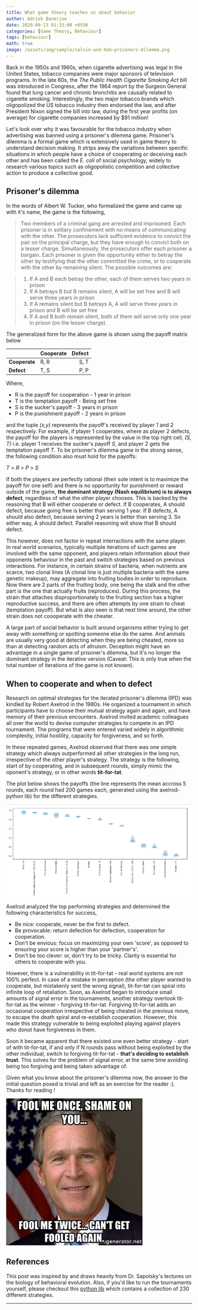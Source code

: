```yaml
---
title: What game theory teaches us about behavior
author: Adrish Banerjee
date: 2020-09-13 01:33:00 +0530
categories: [Game Theory, Behaviour]
tags: [behaviour]
math: true
image: /assets/img/sample/calvin-and-hob-prisoners-dilemma.png
---
```


Back in the 1950s and 1960s, when cigarette advertising was legal in the United States, tobacco companies were major sponsors of television programs. In the late 60s, the _The Public Health Cigarette Smoking Act_ bill was introduced in Congress, after the 1964 report by the Surgeon General found that lung cancer and chronic bronchitis are causally related to cigarette smoking. Interestingly, the two major tobacco brands which oligopolized the US tobacco industry then endorsed the law, and after President Nixon signed  the bill into law, during the first year profits (on average) for cigarette companies increased by $91 million!

Let's look over why it was favourable for the tobacco industry when advertising was banned using a prisoner's dilemma game. Prisoner's dilemma is a formal game which is extensively used in game theory to understand decision making. It strips away the variations between specific situations in which people have a choice of cooperating or deceiving each other and has been called the *E. coli* of social psychology,  widely to research various topics such as oligopolistic competition and collective action to produce a collective good.


## Prisoner's dilemma

In the words of Albert W. Tucker, who formalized the game and came up with it's name, the game is the following,

>Two members of a criminal gang are arrested and imprisoned. Each prisoner is in solitary confinement with no means of communicating with the other. The prosecutors lack sufficient evidence to convict the pair on the principal charge, but they have enough to convict both on a lesser charge. Simultaneously, the prosecutors offer each prisoner a bargain. Each prisoner is given the opportunity either to betray the other by testifying that the other committed the crime, or to cooperate with the other by remaining silent. The possible outcomes are:

>1. If A and B each betray the other, each of them serves two years in prison
>2. If A betrays B but B remains silent, A will be set free and B will serve three years in prison
>3. If A remains silent but B betrays A, A will serve three years in prison and B will be set free
>4. If A and B both remain silent, both of them will serve only one year in prison (on the lesser charge).

The generalized form for the above game is shown using the payoff matrix below

  |           | Cooperate | Defect    |
  |:----------|:----------|----------:|
  | **Cooperate** |    R, R   |   S, T     |
  | **Defect**    |    T, S 	|   P, P     |


Where,

- R is the payoff for cooperation - 1 year in prison
- T is the temptation payoff - Being set free
- S is the sucker's payoff - 3 years in prison
- P is the punishment payoff - 2 years in prison

and the tuple _(x,y)_ represents the payoff's received by player 1 and 2 respectively. For example, if player 1 cooperates, where as player 2 defects, the payoff for the players is represented by the value in the top right cell, _(S, T)_ i.e. player 1 receives the sucker's payoff _S_, and player 2 gets the temptation payoff _T_. To be prisoner's dilemma game in the strong sense, the following condition also must hold for the payoffs:


_T_ > _R_ > _P_ > _S_


If both the players are perfectly rational (their sole intent is to maximize the payoff for one self) and there is no opportunity for punishment or reward outside of the game, **the dominant strategy (Nash equilibrium) is to always defect**, regardless of what the other player chooses. This is backed by the reasoning that  B will either cooperate or defect. If B cooperates, A should defect, because going free is better than serving 1 year. If B defects, A should also defect, because serving 2 years is better than serving 3. So either way, A should defect. Parallel reasoning will show that B should defect.

This however, does not factor in repeat interractions with the same player. In real world scenarios, typically multiple iterations of such games are involved with the same opponent, and players retain information about their opponents behaviour in the past and switch strategies based on previous interactions. For instance, in certain strains of bacteria, when nutrients are scarce, two clonal lines (A clonal line is just multiple bacteria with the same genetic makeup), may aggregate into fruiting bodies in order to reproduce. Now there are 2 parts of the fruiting body, one being the stalk and the other part is the one that actually fruits (reproduces). During this process, the strain that attaches disproportionately to the fruiting section has a higher reproductive success, and there are often attempts by one strain to cheat (temptation payoff). But what is also seen is that next time around, the other strain does not coooperate with the cheater.

A large part of social behavior is built around organisms either trying to get away with something or spotting someone else do the same. And animals are usually very good at detecting when they are being cheated, more so than at detecting random acts of altruism. Deception might have an advantage in a single game of prisoner's dilemma, but it's no longer the dominant strategy in the iterative version (Caveat: This is only true when the total number of iterations of the game is not known).

## When to cooperate and when to defect

Research on optimal strategies for the iterated prisoner's dilemma (IPD) was kindled by Robert Axelrod in the 1980s. He organized a tournament in which participants have to choose their mutual strategy again and again, and have memory of their previous encounters. Axelrod invited academic colleagues all over the world to devise computer strategies to compete in an IPD tournament. The programs that were entered varied widely in algorithmic complexity, initial hostility, capacity for forgiveness, and so forth.

In these repeated games, Axelrod observed that there was one simple strategy which always outperformed all other strategies in the long run, irrespective of the other player's strategy. The strategy is the following, start of by cooperating, and in subsequent rounds, simply mimic the oponent's strategy, or in other words **tit-for-tat**.

The plot below shows the payoffs (the line represents the mean accross 5 rounds, each round had 200 games each, generated using the axelrod-python lib) for the different strategies.

<img src="/assets/img/sample/axl-tournament-results.png"/>

Axelrod analyzed the top performing strategies and determined the following characteristics for success,

- Be nice: cooperate, never be the first to defect.
- Be provocable: return defection for defection, cooperation for cooperation.
- Don't be envious: focus on maximizing your own 'score', as opposed to ensuring your score is higher than your 'partner's'.
- Don't be too clever: or, don't try to be tricky. Clarity is essential for others to cooperate with you.

However, there is a vulnerability in tit-for-tat - real world systems are not 100% perfect. In case of a mistake in perception (the other player wanted to cooperate, but mistakenly sent the wrong signal), tit-for-tat can spiral into infinite loop of retaliation. Soon, as Axelrod began to introduce small amounts of signal error in the tournaments, another strategy overtook tit-for-tat as the winner - forgiving tit-for-tat. Forgiving tit-for-tat adds an occasional cooperation irrespective of being cheated in the previous move, to escape the death spiral and re-establish cooperation. However, this made this strategy vulnerable to being exploited playing against players who donot have forgiveness in them.

Soon it became apparent that there existed one even better strategy - start of with tit-for-tat, if and only if N rounds pass without being exploited by the other individual, switch to forgiving tit-for-tat - **that's deciding to establish trust**. This solves for the problem of signal error, at the same time avoiding being too forgiving and being taken advantage of.

Given what you know about the prisoner's dilemma now, the answer to the initial question posed is trivial and left as an exercise for the reader :). Thanks for reading !

<img src="/assets/img/sample/george-bush-fool-me-twice.jpg"/>


## References

This post was inspired by and draws heavily from Dr. Sapolsky's lectures on the biology of behavioral evolution. Also, if you'd like to run the tournaments yourself, please checkout this <a href="https://axelrod.readthedocs.io/en/stable/">python lib</a> which contains a collection of 230 different strategies.

---
